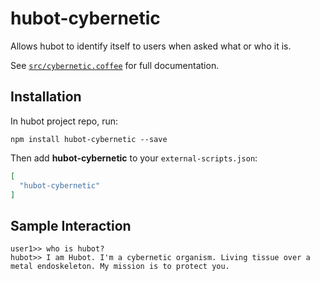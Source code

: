 # hubot-cybernetic

Allows hubot to identify itself to users when asked what or who it is.

See [`src/cybernetic.coffee`](src/cybernetic.coffee) for full documentation.

## Installation

In hubot project repo, run:

`npm install hubot-cybernetic --save`

Then add **hubot-cybernetic** to your `external-scripts.json`:

```json
[
  "hubot-cybernetic"
]
```

## Sample Interaction

```
user1>> who is hubot?
hubot>> I am Hubot. I'm a cybernetic organism. Living tissue over a metal endoskeleton. My mission is to protect you.
```
